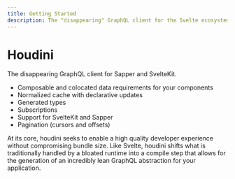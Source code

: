 ```yaml
---
title: Getting Started
description: The "disappearing" GraphQL client for the Svelte ecosystem
---
```


# Houdini

The disappearing GraphQL client for Sapper and SvelteKit.

-   Composable and colocated data requirements for your components
-   Normalized cache with declarative updates
-   Generated types
-   Subscriptions
-   Support for SvelteKit and Sapper
-   Pagination (cursors and offsets)

At its core, houdini seeks to enable a high quality developer experience without compromising bundle size. Like Svelte, houdini shifts what is traditionally handled by a bloated runtime into a compile step that allows for the generation of an incredibly lean GraphQL abstraction for your application.
